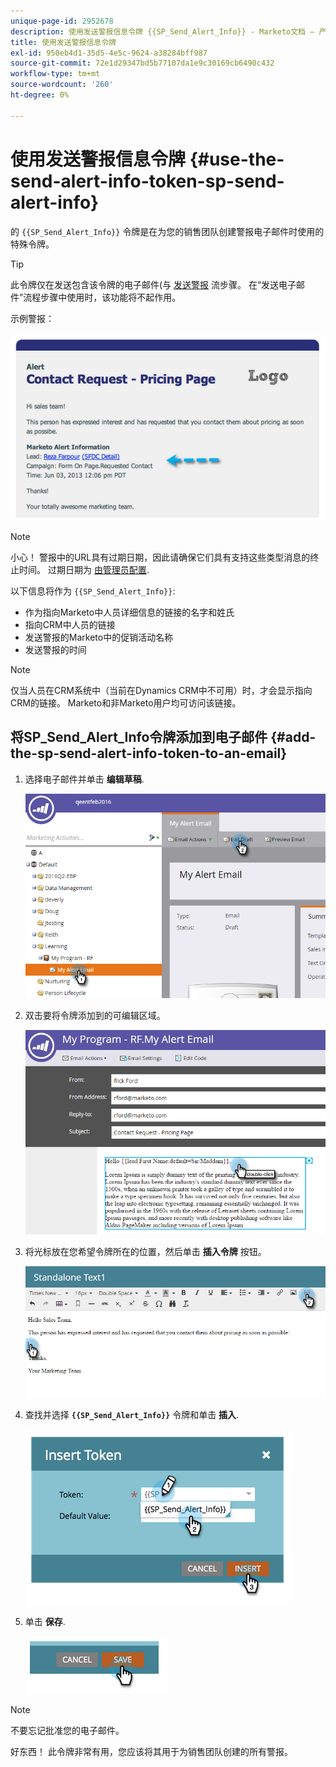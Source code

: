 ```yaml
---
unique-page-id: 2952678
description: 使用发送警报信息令牌 {{SP_Send_Alert_Info}} - Marketo文档 — 产品文档
title: 使用发送警报信息令牌
exl-id: 950eb4d1-35d5-4e5c-9624-a38284bff987
source-git-commit: 72e1d29347bd5b77107da1e9c30169cb6490c432
workflow-type: tm+mt
source-wordcount: '260'
ht-degree: 0%

---
```


# 使用发送警报信息令牌 {#use-the-send-alert-info-token-sp-send-alert-info}

的 `{{SP_Send_Alert_Info}}` 令牌是在为您的销售团队创建警报电子邮件时使用的特殊令牌。

>[!TIP]
>
>此令牌仅在发送包含该令牌的电子邮件(与 [发送警报](/help/marketo/product-docs/core-marketo-concepts/smart-campaigns/flow-actions/send-alert.md) 流步骤。 在“发送电子邮件”流程步骤中使用时，该功能将不起作用。

示例警报：

![](assets/image2014-9-25-15-3a17-3a58.png)

>[!NOTE]
>
>小心！ 警报中的URL具有过期日期，因此请确保它们具有支持这些类型消息的终止时间。 过期日期为 [由管理员配置](/help/marketo/product-docs/administration/settings/edit-link-expiration-in-reports-and-alerts.md).

以下信息将作为 `{{SP_Send_Alert_Info}}`:

* 作为指向Marketo中人员详细信息的链接的名字和姓氏
* 指向CRM中人员的链接
* 发送警报的Marketo中的促销活动名称
* 发送警报的时间

>[!NOTE]
>
>仅当人员在CRM系统中（当前在Dynamics CRM中不可用）时，才会显示指向CRM的链接。 Marketo和非Marketo用户均可访问该链接。

## 将SP_Send_Alert_Info令牌添加到电子邮件 {#add-the-sp-send-alert-info-token-to-an-email}

1. 选择电子邮件并单击 **编辑草稿**.

   ![](assets/one-3.png)

1. 双击要将令牌添加到的可编辑区域。

   ![](assets/two-3.png)

1. 将光标放在您希望令牌所在的位置，然后单击 **插入令牌** 按钮。

   ![](assets/three-3.png)

1. 查找并选择 **`{{SP_Send_Alert_Info}}`** 令牌和单击 **插入**.

   ![](assets/image2014-9-25-15-3a19-3a11.png)

1. 单击 **保存**.

   ![](assets/image2014-9-25-15-3a19-3a24.png)

>[!NOTE]
>
>不要忘记批准您的电子邮件。

好东西！ 此令牌非常有用，您应该将其用于为销售团队创建的所有警报。
